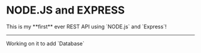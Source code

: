 
# NODE.JS and EXPRESS

<p>This is my **first** ever REST API using `NODE.js` and `Express`!</p>

___

<P>Working on it to add `Database`